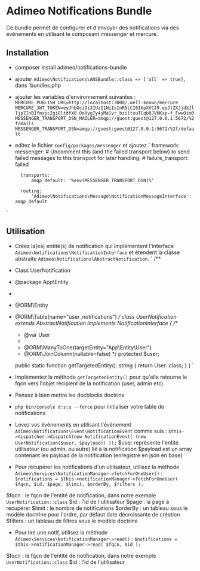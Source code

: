 # Adimeo Notifications Bundle

Ce bundle permet de configurer et d'envoyer des notifications via des évènements en utilisant le composant messenger et mercure.

## Installation
* composer install adimeo/notifications-bundle
* ajouter `Adimeo\Notifications\ANSBundle::class => ['all' => true],` dans `bundles.php
* ajouter les variables d'environnement suivantes :
`
MERCURE_PUBLISH_URL=http://localhost:3000/.well-known/mercure
MERCURE_JWT_TOKEN=eyJhbGciOiJIUzI1NiIsInR5cCI6IkpXVCJ9.eyJtZXJjdXJlIjp7InB1Ymxpc2giOltdfX0.Oo0yg7y4yMa1vr_bziltxuTCqb8JVHKxp-f_FwwOim0
MESSENGER_TRANSPORT_DSN_MAILER=amqp://guest:guest@127.0.0.1:5672/%2f/mails
MESSENGER_TRANSPORT_DSN=amqp://guest:guest@127.0.0.1:5672/%2f/default
`

* editez le fichier `config/packages/messenger` et ajoutez 
`
framework:
    messenger:
        # Uncomment this (and the failed transport below) to send failed messages to this transport for later handling.
        # failure_transport: failed

        transports:
            amqp_default: '%env(MESSENGER_TRANSPORT_DSN)%'

        routing:
            'Adimeo\Notifications\Message\NotificationMessageInterface': amqp_default
`

## Utilisation
- Créez la(es) entité(s) de notification qui implémentent l'interface `Adimeo\Notifications\NotificationInterface` et étendent la classe abstraite `Adimeo\Notifications\AbstractNotification`.
`
/**
 * Class UserNotification
 * @package App\Entity
 *
 * @ORM\Entity
 * @ORM\Table(name="user_notifications")
 */
class UserNotification extends AbstractNotification implements NotificationInterface
{
    /**
     * @var User
     *
     * @ORM\ManyToOne(targetEntity="App\Entity\User")
     * @ORM\JoinColumn(nullable=false)
     */
    protected $user;

    public static function getTargetedEntity(): string
    {
        return User::class;
    }
}
`
- Implémentez la méthode `getTargetedEntity()` pour qu'elle retourne le fqcn vers l'objet récipient de la notification (user, admin etc).
- Pensez à bien mettre les docblocks doctrine
- `php bin/console d:s:u --force` pour initialiser votre table de notifications 

- Levez vos évènements en utilisant l'évènement `Adimeo\Notifications\Event\NotificationEvent` comme suis :
`
$this->dispatcher->dispatch(new NotificationEvent(
    (new UserNotification($user, $payload))
));
`
$user représente l'entité utilisateur (ou admin, ou autre) lié à la notification
$payload est un array contenant les payload de la notification (enregistré en json en base)

- Pour récupérer les notifications d'un utilisateur, utilisez la méthode `Adimeo\Services\NotificationManager->fetchForOneUser()` :
`
$notifications = $this->notificationManager->fetchForOneUser(
    $fqcn,
    $id,
    $page,
    $limit,
    $orderBy,
    $filters
);
`

$fqcn : le fqcn de l'entité de notification, dans notre exemple `UserNotification::class`
$id : l'id de l'utilisateur
$page : la page à récupérer
$limit : le nombre de notifications
$orderBy : un tableau sous le modèle doctrine pour l'ordre, par défaut date décroissante de création
$filters : un tableau de filtres sous le modèle doctrine 

- Pour lire une notif, utilisez la méthode `Adimeo\Services\NotificationManager->read()` :
`
$notifications = $this->notificationManager->read(
    $fqcn,
    $id
);
`

$fqcn : le fqcn de l'entité de notification, dans notre exemple `UserNotification::class`
$id : l'id de l'utilisateur
